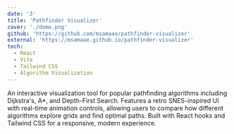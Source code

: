 ```yaml
---
date: '3'
title: 'Pathfinder Visualizer'
cover: './demo.png'
github: 'https://github.com/msamaae/pathfinder-visualizer'
external: 'https://msamaae.github.io/pathfinder-visualizer'
tech:
  - React
  - Vite
  - Tailwind CSS
  - Algorithm Visualization
---
```


An interactive visualization tool for popular pathfinding algorithms including Dijkstra's, A\*, and Depth-First Search. Features a retro SNES-inspired UI with real-time animation controls, allowing users to compare how different algorithms explore grids and find optimal paths. Built with React hooks and Tailwind CSS for a responsive, modern experience.
